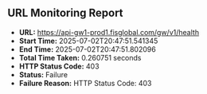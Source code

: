 ## URL Monitoring Report

- **URL:** https://api-gw1-prod1.fisglobal.com/gw/v1/health
- **Start Time:** 2025-07-02T20:47:51.541345
- **End Time:** 2025-07-02T20:47:51.802096
- **Total Time Taken:** 0.260751 seconds
- **HTTP Status Code:** 403
- **Status:** Failure
- **Failure Reason:** HTTP Status Code: 403
